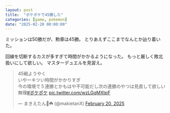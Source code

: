 ```yaml
---
layout: post
title:  "ポケポケで45勝した"
categories: [game, pokemon]
date: "2025-02-20 00:00:00"
---
```


ミッションは50勝だが、勲章は45勝。
とりあえずここまでなんとか辿り着いた。

回線を切断するカスが多すぎて時間がかかるようになった。
もっと厳しく敗北扱いにして欲しい。
マスターデュエルを見習え。

<blockquote class="twitter-tweet tw-align-center"><p lang="ja" dir="ltr">45戦ようやく<br>いやーキツい時間がかかりすぎ<br>今の環境で５連勝とかもはや不可能だし次の連勝のやつは見直して欲しい無理<a href="https://twitter.com/hashtag/%E3%83%9D%E3%82%B1%E3%83%9D%E3%82%B1?src=hash&amp;ref_src=twsrc%5Etfw">#ポケポケ</a> <a href="https://t.co/wzLGqMXtpF">pic.twitter.com/wzLGqMXtpF</a></p>&mdash; まきえたん🥦☘️ (@makietanX) <a href="https://twitter.com/makietanX/status/1892470331215925569?ref_src=twsrc%5Etfw">February 20, 2025</a></blockquote> <script async src="https://platform.twitter.com/widgets.js" charset="utf-8"></script>
